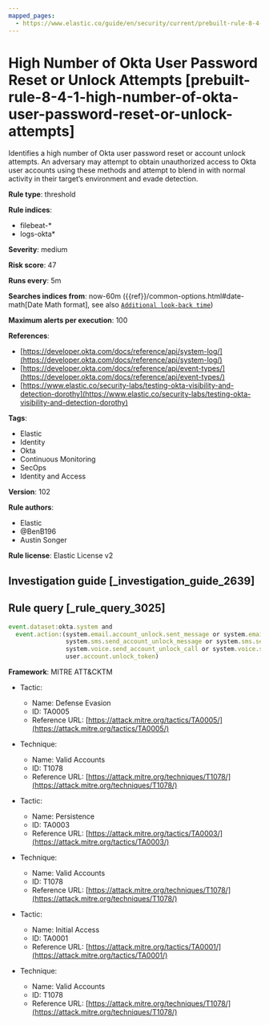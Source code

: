 ```yaml
---
mapped_pages:
  - https://www.elastic.co/guide/en/security/current/prebuilt-rule-8-4-1-high-number-of-okta-user-password-reset-or-unlock-attempts.html
---
```


# High Number of Okta User Password Reset or Unlock Attempts [prebuilt-rule-8-4-1-high-number-of-okta-user-password-reset-or-unlock-attempts]

Identifies a high number of Okta user password reset or account unlock attempts. An adversary may attempt to obtain unauthorized access to Okta user accounts using these methods and attempt to blend in with normal activity in their target’s environment and evade detection.

**Rule type**: threshold

**Rule indices**:

* filebeat-*
* logs-okta*

**Severity**: medium

**Risk score**: 47

**Runs every**: 5m

**Searches indices from**: now-60m ({{ref}}/common-options.html#date-math[Date Math format], see also [`Additional look-back time`](docs-content://solutions/security/detect-and-alert/create-detection-rule.md#rule-schedule))

**Maximum alerts per execution**: 100

**References**:

* [https://developer.okta.com/docs/reference/api/system-log/](https://developer.okta.com/docs/reference/api/system-log/)
* [https://developer.okta.com/docs/reference/api/event-types/](https://developer.okta.com/docs/reference/api/event-types/)
* [https://www.elastic.co/security-labs/testing-okta-visibility-and-detection-dorothy](https://www.elastic.co/security-labs/testing-okta-visibility-and-detection-dorothy)

**Tags**:

* Elastic
* Identity
* Okta
* Continuous Monitoring
* SecOps
* Identity and Access

**Version**: 102

**Rule authors**:

* Elastic
* @BenB196
* Austin Songer

**Rule license**: Elastic License v2

## Investigation guide [_investigation_guide_2639]



## Rule query [_rule_query_3025]

```js
event.dataset:okta.system and
  event.action:(system.email.account_unlock.sent_message or system.email.password_reset.sent_message or
                system.sms.send_account_unlock_message or system.sms.send_password_reset_message or
                system.voice.send_account_unlock_call or system.voice.send_password_reset_call or
                user.account.unlock_token)
```

**Framework**: MITRE ATT&CKTM

* Tactic:

    * Name: Defense Evasion
    * ID: TA0005
    * Reference URL: [https://attack.mitre.org/tactics/TA0005/](https://attack.mitre.org/tactics/TA0005/)

* Technique:

    * Name: Valid Accounts
    * ID: T1078
    * Reference URL: [https://attack.mitre.org/techniques/T1078/](https://attack.mitre.org/techniques/T1078/)

* Tactic:

    * Name: Persistence
    * ID: TA0003
    * Reference URL: [https://attack.mitre.org/tactics/TA0003/](https://attack.mitre.org/tactics/TA0003/)

* Technique:

    * Name: Valid Accounts
    * ID: T1078
    * Reference URL: [https://attack.mitre.org/techniques/T1078/](https://attack.mitre.org/techniques/T1078/)

* Tactic:

    * Name: Initial Access
    * ID: TA0001
    * Reference URL: [https://attack.mitre.org/tactics/TA0001/](https://attack.mitre.org/tactics/TA0001/)

* Technique:

    * Name: Valid Accounts
    * ID: T1078
    * Reference URL: [https://attack.mitre.org/techniques/T1078/](https://attack.mitre.org/techniques/T1078/)



